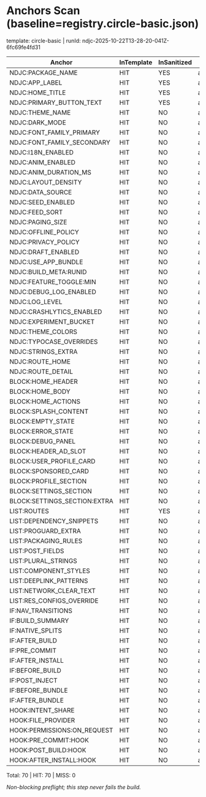 # Anchors Scan (baseline=registry.circle-basic.json)

template: circle-basic | runId: ndjc-2025-10-22T13-28-20-041Z-6fc69fe4fd31

| Anchor | InTemplate | InSanitized | File |
|---|---|---|---|
| NDJC:PACKAGE_NAME | HIT | YES | app/build.gradle |
| NDJC:APP_LABEL | HIT | YES | app/src/main/res/values/strings.xml |
| NDJC:HOME_TITLE | HIT | YES | app/src/main/res/values/strings.xml |
| NDJC:PRIMARY_BUTTON_TEXT | HIT | YES | app/src/main/res/values/strings.xml |
| NDJC:THEME_NAME | HIT | NO | app/src/main/res/values/strings.xml |
| NDJC:DARK_MODE | HIT | NO | app/src/main/res/values/themes.xml |
| NDJC:FONT_FAMILY_PRIMARY | HIT | NO | app/src/main/res/values/strings.xml |
| NDJC:FONT_FAMILY_SECONDARY | HIT | NO | app/src/main/res/values/strings.xml |
| NDJC:I18N_ENABLED | HIT | NO | app/src/main/res/values/strings.xml |
| NDJC:ANIM_ENABLED | HIT | NO | app/src/main/res/values/strings.xml |
| NDJC:ANIM_DURATION_MS | HIT | NO | app/src/main/res/values/strings.xml |
| NDJC:LAYOUT_DENSITY | HIT | NO | app/src/main/res/values/strings.xml |
| NDJC:DATA_SOURCE | HIT | NO | app/src/main/res/values/strings.xml |
| NDJC:SEED_ENABLED | HIT | NO | app/src/main/res/values/strings.xml |
| NDJC:FEED_SORT | HIT | NO | app/src/main/res/values/strings.xml |
| NDJC:PAGING_SIZE | HIT | NO | app/src/main/res/values/strings.xml |
| NDJC:OFFLINE_POLICY | HIT | NO | app/src/main/res/values/strings.xml |
| NDJC:PRIVACY_POLICY | HIT | NO | app/src/main/res/values/strings.xml |
| NDJC:DRAFT_ENABLED | HIT | NO | app/src/main/res/values/strings.xml |
| NDJC:USE_APP_BUNDLE | HIT | NO | app/build.gradle |
| NDJC:BUILD_META:RUNID | HIT | NO | app/src/main/res/values/strings.xml |
| NDJC:FEATURE_TOGGLE:MIN | HIT | NO | app/src/main/res/values/strings.xml |
| NDJC:DEBUG_LOG_ENABLED | HIT | NO | app/build.gradle |
| NDJC:LOG_LEVEL | HIT | NO | app/build.gradle |
| NDJC:CRASHLYTICS_ENABLED | HIT | NO | app/src/main/res/values/strings.xml |
| NDJC:EXPERIMENT_BUCKET | HIT | NO | app/src/main/res/values/strings.xml |
| NDJC:THEME_COLORS | HIT | NO | app/src/main/res/values/themes_overrides.xml |
| NDJC:TYPOCASE_OVERRIDES | HIT | NO | app/src/main/res/values/themes_overrides.xml |
| NDJC:STRINGS_EXTRA | HIT | NO | app/src/main/res/values/strings.xml |
| NDJC:ROUTE_HOME | HIT | NO | app/src/main/java/com/ndjc/app/navigation/NavGraph.kt |
| NDJC:ROUTE_DETAIL | HIT | NO | app/src/main/java/com/ndjc/app/navigation/NavGraph.kt |
| BLOCK:HOME_HEADER | HIT | NO | app/src/main/java/com/ndjc/app/MainActivity.kt |
| BLOCK:HOME_BODY | HIT | NO | app/src/main/java/com/ndjc/app/MainActivity.kt |
| BLOCK:HOME_ACTIONS | HIT | NO | app/src/main/java/com/ndjc/app/MainActivity.kt |
| BLOCK:SPLASH_CONTENT | HIT | NO | app/src/main/java/com/ndjc/app/ui/screens/SplashScreen.kt |
| BLOCK:EMPTY_STATE | HIT | NO | app/src/main/java/com/ndjc/app/MainActivity.kt |
| BLOCK:ERROR_STATE | HIT | NO | app/src/main/java/com/ndjc/app/MainActivity.kt |
| BLOCK:DEBUG_PANEL | HIT | NO | app/src/main/java/com/ndjc/app/MainActivity.kt |
| BLOCK:HEADER_AD_SLOT | HIT | NO | app/src/main/java/com/ndjc/app/ui/screens/HomeScreen.kt |
| BLOCK:USER_PROFILE_CARD | HIT | NO | app/src/main/java/com/ndjc/app/ui/screens/ProfileScreen.kt |
| BLOCK:SPONSORED_CARD | HIT | NO | app/src/main/java/com/ndjc/app/feature/feed/ui/FeedItem.kt |
| BLOCK:PROFILE_SECTION | HIT | NO | app/src/main/java/com/ndjc/app/ui/screens/ProfileScreen.kt |
| BLOCK:SETTINGS_SECTION | HIT | NO | app/src/main/java/com/ndjc/app/ui/screens/SettingsScreen.kt |
| BLOCK:SETTINGS_SECTION:EXTRA | HIT | NO | app/src/main/java/com/ndjc/app/ui/screens/SettingsScreen.kt |
| LIST:ROUTES | HIT | YES | app/src/main/java/com/ndjc/app/navigation/NavGraph.kt |
| LIST:DEPENDENCY_SNIPPETS | HIT | NO | app/build.gradle |
| LIST:PROGUARD_EXTRA | HIT | NO | app/build.gradle |
| LIST:PACKAGING_RULES | HIT | NO | app/build.gradle |
| LIST:POST_FIELDS | HIT | NO | app/src/main/java/com/ndjc/app/ui/screens/HomeScreen.kt |
| LIST:PLURAL_STRINGS | HIT | NO | app/src/main/res/values/plurals.xml |
| LIST:COMPONENT_STYLES | HIT | NO | app/src/main/res/values/arrays.xml |
| LIST:DEEPLINK_PATTERNS | HIT | NO | app/src/main/AndroidManifest.xml |
| LIST:NETWORK_CLEAR_TEXT | HIT | NO | app/src/main/res/xml/network_security_config.xml |
| LIST:RES_CONFIGS_OVERRIDE | HIT | NO | app/build.gradle |
| IF:NAV_TRANSITIONS | HIT | NO | app/src/main/java/com/ndjc/app/navigation/NavGraph.kt |
| IF:BUILD_SUMMARY | HIT | NO | app/build.gradle |
| IF:NATIVE_SPLITS | HIT | NO | app/build.gradle |
| IF:AFTER_BUILD | HIT | NO | app/build.gradle |
| IF:PRE_COMMIT | HIT | NO | app/build.gradle |
| IF:AFTER_INSTALL | HIT | NO | app/src/main/java/com/ndjc/app/MainActivity.kt |
| IF:BEFORE_BUILD | HIT | NO | app/build.gradle |
| IF:POST_INJECT | HIT | NO | app/build.gradle |
| IF:BEFORE_BUNDLE | HIT | NO | app/build.gradle |
| IF:AFTER_BUNDLE | HIT | NO | app/build.gradle |
| HOOK:INTENT_SHARE | HIT | NO | app/src/main/AndroidManifest.xml |
| HOOK:FILE_PROVIDER | HIT | NO | app/src/main/AndroidManifest.xml |
| HOOK:PERMISSIONS:ON_REQUEST | HIT | NO | app/src/main/AndroidManifest.xml |
| HOOK:PRE_COMMIT:HOOK | HIT | NO | app/build.gradle |
| HOOK:POST_BUILD:HOOK | HIT | NO | app/build.gradle |
| HOOK:AFTER_INSTALL:HOOK | HIT | NO | app/build.gradle |

Total: 70 | HIT: 70 | MISS: 0

_Non-blocking preflight; this step never fails the build._

